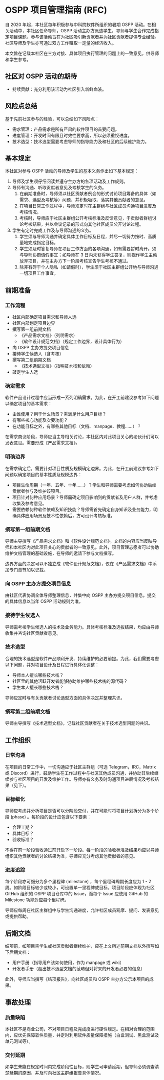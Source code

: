 # OSPP 项目管理指南 (RFC)

自 2020 年起，本社区每年积极参与中科院软件所组织的暑期 OSPP 活动。在相关活动中，本社区任命导师，OSPP 活动主办方派遣学生，导师与学生合作完成指定项目课题。参与该活动旨在为社区吸引新贡献者并为社区贡献者提供专业经验。社区导师及学生亦可通过双方工作赚取一定量的经济收入。

本文旨在记载本社区在三方对接、具体项目执行管理的问题上的一致意见，供导师和学生参考。

## 社区对 OSPP 活动的期待

- 持续贡献：充分利用该活动为社区引入新鲜血液。

## 风险点总结

基于先前社区参与的经验，可以总结如下风险点：

- 需求管理：产品需求是所有严肃的软件项目的首要问题。
- 进度管理：开发时间有限且时效性要求高，所以必须重视进度。
- 技术选型：技术选型需要考虑导师的指导能力及和社区的后续维护能力。

## 基本规定

本社区对参与 OSPP 活动的导师及学生的基本义务作出如下基本规定：

1. 导师及学生须仔细阅读并遵守主办方的各项活动及工作规则。
2. 导师有沟通、听取贡献者意见及考核学生的义务。
   1. 在前期准备时，导师须以社区贡献者例会的形式讨论项目筹备的具体（如需求、选型及考核等）问题，并积极吸取、落实其他贡献者的意见。
   2. 在项目日常工作过程中，导师须定时在主群组与社区成员沟通项目进度及考核情况。
   3. 考核时，导师应于社区主群组公开考核标准及反馈意见，于贡献者群组讨论考核结果，并以会议记录的形式向其他社区成员公开讨论过程。
3. 学生有定时完成工作及与导师沟通的义务。
   1. 学生须与导师沟通并确定具体工作目标及日程，并尽一切努力按时、高质量地完成指定目标。
   2. 学生须及时答复导师在项目工作方面的各项沟通，如有需要暂时离开，须与导师协商请假事宜；如导师在 3 日内未获得学生答复，则视作学生主动放弃项目，并在主办方下一阶段考核宣告学生考核不通过。
   3. 除非有碍于个人隐私（如请假时），学生须于社区主群组公开地与导师沟通一切项目工作事宜。

## 前期准备

### 工作流程

- 社区内部确定项目需求和导师人选
- 社区内部划定项目边界
- 撰写第一组前期文档
  - 《产品需求文档》（列明需求）
  - 《软件设计规范文档》（规定工作边界，设计具体行为）
- 向 OSPP 主办方提交项目信息
- 接待学生候选人（含考核）
- 撰写第二组前期文档
  - 《技术选型文档》（指明技术栈和依赖）
- 敲定学生人选

### 确定需求

软件产品设计过程中应当形成一系列明确需求。为此，在开工前建议参考如下问题以确定项目的基本需求：

- 由谁使用？用于什么场景？需满足什么用户目标？
- 有哪些核心功能及次要功能？
- 在功能目标之外，有哪些其他目标（文档、manpage、教程……）？

在需求商议阶段，导师应当主导相关讨论，本社区内对此项目关心的老伙计们可以发表意见。需要形成《产品需求文档》。

### 明确边界

在需求确定后，需要针对项目性质及规模确定边界。为此，在开工前建议参考如下问题以确定项目的基本性质及规模边界：

- 项目生命周期（一年、五年、十年……）？学生和导师需要考虑如何协助后续贡献者参与及维护该项目。
- 项目针对何种应用场景？导师需确定项目影响到的贡献者及用户人群，并考虑收集及参考意见。
- 需要依赖何种软件依赖及知识技能？导师需首先确定自身知识及业务能力，明确具体应用场景及技术性依赖后，方可设计考核标准。

### 撰写第一组前期文档

导师主导撰写《产品需求文档》和《软件设计规范文档》。文档的内容应当反映导师和本社区内对此项目关心的贡献者的一致意见。此外，项目管理志愿者可以协助维护文档管理的基础设施，在导师的邀请下参与文档撰写。

边界方面的决定可以不独立成《软件设计规范文档》，仅在《产品需求文档》中添加专门章节加以记载。

### 向 OSPP 主办方提交项目信息

由社区代表协调全体导师整理信息，并集中向 OSPP 主办方提交项目信息。提交的具体信息以当年 OSPP 活动规则为准。

### 接待学生候选人

导师需考核学生候选人的技术及业务能力。具体考核标准及选拔结果，均应由导师收集并咨询社区贡献者意见。

### 技术选型

合理的技术选型是软件产品顺利开发、持续维护的必要前提。为此，我们需要考虑以下问题，并对项目设计及日程进行具体化调整：

- 导师本人擅长哪些技术栈？
- 社区里的其他活跃开发者能够协助维护哪些技术栈的源代码？
- 学生本人擅长哪些技术栈？

导师应定时与有关贡献者讨论选型方面的具体决定并整理共识。

### 撰写第二组前期文档

导师主导撰写《技术选型文档》，记载社区贡献者在关于技术选型问题的共识。

## 工作组织

### 日常沟通

在项目的日常工作中，一切沟通应于社区主群组（可选 Telegram，IRC，Matrix 或 Discord）进行，鼓励学生在工作过程中与社区其他成员沟通，并协助其后续继续参与社区项目的开发及维护工作。导师亦有义务及时沟通项目进展情况及考核结果（见下）。

### 目标细化

导师应考虑并分析项目是否可以分阶段交付，并在可能时将项目计划拆分为多个阶段 (phase) 。每阶段的设计应包含以下要素：

- 合理工期？
- 具体目标？
- 验收标准？

不得在前一阶段验收通过前开启下一阶段。每一阶段的验收标准及结果均应以导师组织其他贡献者的讨论结果为准，导师应充分考虑其他贡献者的意见。

### 进度追踪

每个阶段亦可细分为多个里程碑 (milestone) ，每个里程碑周期长度应为 1 - 2 周。如阶段目标较少或较小，可设置单一里程碑或目标。项目阶段应体现为社区 GitHub 组织的 OSPP 项目仓库中的 Issue，而每个 Issue 应使用 GitHub 的 Milestone 功能对应每个里程碑。

导师应每周在社区主群组中与学生沟通进度，允许社区成员观摩、提问、发表意见或提供帮助。

## 后期文档

结项前，如项目需学生或社区贡献者继续维护，应在上文所述前期文档以外撰写如下后期文档：

- 用户手册（指导用户该如何使用，作为 manpage 或 wiki）
- 开发者手册（超出技术选型文档的范畴但对将来的开发者必要的信息）

此外，导师应当撰写《结项报告》，向社区成员和 OSPP 主办方公示本项目的成果。

## 事故处理

### 质量缺陷

本社区不是商业公司，不对项目日程及完成度进行硬性规定。在相对合理的范围内，应优先保障软件质量，并定时利用软件质量保障措施（白盒测试、黑盒测试及单元测试等）。

### 交付延期

如学生未能在规定时间内完成阶段性目标，则学生可申请延期，但导师必须调查清楚延期的原因，并及时向社区主群组报告具体情况。
